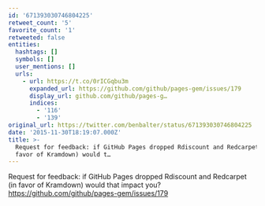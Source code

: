 ```yaml
---
id: '671393030746804225'
retweet_count: '5'
favorite_count: '1'
retweeted: false
entities:
  hashtags: []
  symbols: []
  user_mentions: []
  urls:
    - url: https://t.co/0rICGqbu3m
      expanded_url: https://github.com/github/pages-gem/issues/179
      display_url: github.com/github/pages-g…
      indices:
        - '116'
        - '139'
original_url: https://twitter.com/benbalter/status/671393030746804225
date: '2015-11-30T18:19:07.000Z'
title: >-
  Request for feedback: if GitHub Pages dropped Rdiscount and Redcarpet (in
  favor of Kramdown) would t…
---
```


Request for feedback: if GitHub Pages dropped Rdiscount and Redcarpet (in favor of Kramdown) would that impact you? https://github.com/github/pages-gem/issues/179